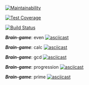 [![Maintainability](https://api.codeclimate.com/v1/badges/a99a88d28ad37a79dbf6/maintainability)](https://codeclimate.com/github/codeclimate/codeclimate/maintainability)

[![Test Coverage](https://api.codeclimate.com/v1/badges/a99a88d28ad37a79dbf6/test_coverage)](https://codeclimate.com/github/codeclimate/codeclimate/test_coverage)

[![Build Status](https://travis-ci.org/Ashtrey9155/frontend-project-lvl1.svg?branch=master)](https://travis-ci.org/Ashtrey9155/frontend-project-lvl1)

***Brain-game***: even
[![asciicast](https://asciinema.org/a/HVjPlH4madhut4Br2mKboVyiL.svg)](https://asciinema.org/a/HVjPlH4madhut4Br2mKboVyiL)

***Brain-game***: calc
[![asciicast](https://asciinema.org/a/DPpo01PYRH9rC8VWHIOwcohmF.svg)](https://asciinema.org/a/DPpo01PYRH9rC8VWHIOwcohmF)

***Brain-game***: gcd
[![asciicast](https://asciinema.org/a/JQjHTp99sfYAQcByktOoU7kAS.svg)](https://asciinema.org/a/JQjHTp99sfYAQcByktOoU7kAS)

***Brain-game***: progression
[![asciicast](https://asciinema.org/a/A9n4dcYzr3arCsomFh4NlFuqR.svg)](https://asciinema.org/a/A9n4dcYzr3arCsomFh4NlFuqR)

***Brain-game***: prime
[![asciicast](https://asciinema.org/a/2pM84XMvz24flcBfHGj1B4RTl.svg)](https://asciinema.org/a/2pM84XMvz24flcBfHGj1B4RTl)